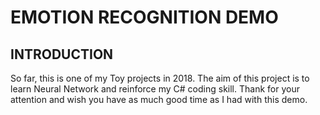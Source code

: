 # EMOTION RECOGNITION DEMO
## INTRODUCTION
So far, this is one of my Toy projects in 2018. The aim of this project is to learn Neural Network and reinforce my C# coding skill.
Thank for your attention and wish you have as much good time as I had with this demo.
